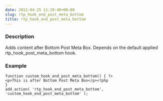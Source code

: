 ```yaml
---
date: 2012-04-25 11:29:40+00:00
slug: rtp_hook_end_post_meta_bottom
title: rtp_hook_end_post_meta_bottom
---
```


### Description


Adds content after Bottom Post Meta Box. Depends on the default applied rtp_hook_post_meta_bottom hook.


### Example



    
    function custom_hook_end_post_meta_bottom() { ?>
    <p>This is after Bottom Post Meta Box</p><?php
    }
    add_action( 'rtp_hook_end_post_meta_bottom', 'custom_hook_end_post_meta_bottom' );

